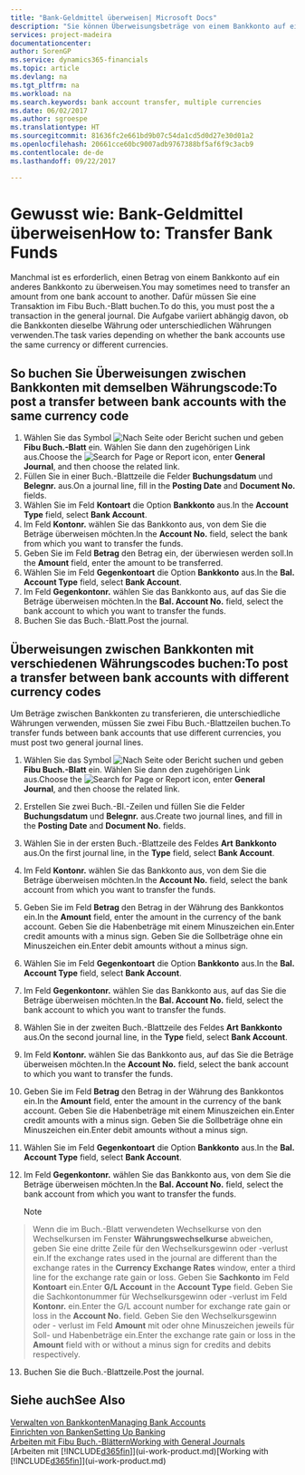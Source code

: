 ```yaml
---
title: "Bank-Geldmittel überweisen| Microsoft Docs"
description: "Sie können Überweisungsbeträge von einem Bankkonto auf ein anders übertragen, einschließlich verschiedene Währungen, indem Sie die Transaktion im Fibu Buch.-Blatt buchen."
services: project-madeira
documentationcenter: 
author: SorenGP
ms.service: dynamics365-financials
ms.topic: article
ms.devlang: na
ms.tgt_pltfrm: na
ms.workload: na
ms.search.keywords: bank account transfer, multiple currencies
ms.date: 06/02/2017
ms.author: sgroespe
ms.translationtype: HT
ms.sourcegitcommit: 81636fc2e661bd9b07c54da1cd5d0d27e30d01a2
ms.openlocfilehash: 20661cce60bc9007adb9767388bf5af6f9c3acb9
ms.contentlocale: de-de
ms.lasthandoff: 09/22/2017

---
```

# <a name="how-to-transfer-bank-funds"></a><span data-ttu-id="a0ccb-103">Gewusst wie: Bank-Geldmittel überweisen</span><span class="sxs-lookup"><span data-stu-id="a0ccb-103">How to: Transfer Bank Funds</span></span>
<span data-ttu-id="a0ccb-104">Manchmal ist es erforderlich, einen Betrag von einem Bankkonto auf ein anderes Bankkonto zu überweisen.</span><span class="sxs-lookup"><span data-stu-id="a0ccb-104">You may sometimes need to transfer an amount from one bank account to another.</span></span> <span data-ttu-id="a0ccb-105">Dafür müssen Sie eine Transaktion im Fibu Buch.-Blatt buchen.</span><span class="sxs-lookup"><span data-stu-id="a0ccb-105">To do this, you must post the a transaction in the general journal.</span></span> <span data-ttu-id="a0ccb-106">Die Aufgabe variiert abhängig davon, ob die Bankkonten dieselbe Währung oder unterschiedlichen Währungen verwenden.</span><span class="sxs-lookup"><span data-stu-id="a0ccb-106">The task varies depending on whether the bank accounts use the same currency or different currencies.</span></span>

## <a name="to-post-a-transfer-between-bank-accounts-with-the-same-currency-code"></a><span data-ttu-id="a0ccb-107">So buchen Sie Überweisungen zwischen Bankkonten mit demselben Währungscode:</span><span class="sxs-lookup"><span data-stu-id="a0ccb-107">To post a transfer between bank accounts with the same currency code</span></span>
1. <span data-ttu-id="a0ccb-108">Wählen Sie das Symbol ![Nach Seite oder Bericht suchen](media/ui-search/search_small.png "Nach Seite ober Bericht suchen") und geben **Fibu Buch.-Blatt** ein. Wählen Sie dann den zugehörigen Link aus.</span><span class="sxs-lookup"><span data-stu-id="a0ccb-108">Choose the ![Search for Page or Report](media/ui-search/search_small.png "Search for Page or Report icon") icon, enter **General Journal**, and then choose the related link.</span></span>
2. <span data-ttu-id="a0ccb-109">Füllen Sie in einer Buch.-Blattzeile die Felder **Buchungsdatum** und **Belegnr.** aus.</span><span class="sxs-lookup"><span data-stu-id="a0ccb-109">On a journal line, fill in the **Posting Date** and **Document No.** fields.</span></span>
3. <span data-ttu-id="a0ccb-110">Wählen Sie im Feld **Kontoart** die Option **Bankkonto** aus.</span><span class="sxs-lookup"><span data-stu-id="a0ccb-110">In the **Account Type** field, select **Bank Account**.</span></span>
4. <span data-ttu-id="a0ccb-111">Im Feld **Kontonr.** wählen Sie das Bankkonto aus, von dem Sie die Beträge überweisen möchten.</span><span class="sxs-lookup"><span data-stu-id="a0ccb-111">In the **Account No.** field, select the bank from which you want to transfer the funds.</span></span>
5. <span data-ttu-id="a0ccb-112">Geben Sie im Feld **Betrag** den Betrag ein, der überwiesen werden soll.</span><span class="sxs-lookup"><span data-stu-id="a0ccb-112">In the **Amount** field, enter the amount to be transferred.</span></span>
6. <span data-ttu-id="a0ccb-113">Wählen Sie im Feld **Gegenkontoart** die Option **Bankkonto** aus.</span><span class="sxs-lookup"><span data-stu-id="a0ccb-113">In the **Bal. Account Type** field, select **Bank Account**.</span></span>
7. <span data-ttu-id="a0ccb-114">Im Feld **Gegenkontonr.** wählen Sie das Bankkonto aus, auf das Sie die Beträge überweisen möchten.</span><span class="sxs-lookup"><span data-stu-id="a0ccb-114">In the **Bal. Account No.** field, select the bank account to which you want to transfer the funds.</span></span>
8. <span data-ttu-id="a0ccb-115">Buchen Sie das Buch.-Blatt.</span><span class="sxs-lookup"><span data-stu-id="a0ccb-115">Post the journal.</span></span>

## <a name="to-post-a-transfer-between-bank-accounts-with-different-currency-codes"></a><span data-ttu-id="a0ccb-116">Überweisungen zwischen Bankkonten mit verschiedenen Währungscodes buchen:</span><span class="sxs-lookup"><span data-stu-id="a0ccb-116">To post a transfer between bank accounts with different currency codes</span></span>
<span data-ttu-id="a0ccb-117">Um Beträge zwischen Bankkonten zu transferieren, die unterschiedliche Währungen verwenden, müssen Sie zwei Fibu Buch.-Blattzeilen buchen.</span><span class="sxs-lookup"><span data-stu-id="a0ccb-117">To transfer funds between bank accounts that use different currencies, you must post two general journal lines.</span></span>

1. <span data-ttu-id="a0ccb-118">Wählen Sie das Symbol ![Nach Seite oder Bericht suchen](media/ui-search/search_small.png "Nach Seite ober Bericht suchen") und geben **Fibu Buch.-Blatt** ein. Wählen Sie dann den zugehörigen Link aus.</span><span class="sxs-lookup"><span data-stu-id="a0ccb-118">Choose the ![Search for Page or Report](media/ui-search/search_small.png "Search for Page or Report icon") icon, enter **General Journal**, and then choose the related link.</span></span>
2. <span data-ttu-id="a0ccb-119">Erstellen Sie zwei Buch.-Bl.-Zeilen und füllen Sie die Felder **Buchungsdatum** und **Belegnr.** aus.</span><span class="sxs-lookup"><span data-stu-id="a0ccb-119">Create two journal lines, and fill in the **Posting Date** and **Document No.** fields.</span></span>
3. <span data-ttu-id="a0ccb-120">Wählen Sie in der ersten Buch.-Blattzeile des Feldes **Art** **Bankkonto** aus.</span><span class="sxs-lookup"><span data-stu-id="a0ccb-120">On the first journal line, in the **Type** field, select **Bank Account**.</span></span>
4. <span data-ttu-id="a0ccb-121">Im Feld **Kontonr.** wählen Sie das Bankkonto aus, von dem Sie die Beträge überweisen möchten.</span><span class="sxs-lookup"><span data-stu-id="a0ccb-121">In the **Account No.** field, select the bank account from which you want to transfer the funds.</span></span>
5. <span data-ttu-id="a0ccb-122">Geben Sie im Feld **Betrag** den Betrag in der Währung des Bankkontos ein.</span><span class="sxs-lookup"><span data-stu-id="a0ccb-122">In the **Amount** field, enter the amount in the currency of the bank account.</span></span> <span data-ttu-id="a0ccb-123">Geben Sie die Habenbeträge mit einem Minuszeichen ein.</span><span class="sxs-lookup"><span data-stu-id="a0ccb-123">Enter credit amounts with a minus sign.</span></span> <span data-ttu-id="a0ccb-124">Geben Sie die Sollbeträge ohne ein Minuszeichen ein.</span><span class="sxs-lookup"><span data-stu-id="a0ccb-124">Enter debit amounts without a minus sign.</span></span>
6. <span data-ttu-id="a0ccb-125">Wählen Sie im Feld **Gegenkontoart** die Option **Bankkonto** aus.</span><span class="sxs-lookup"><span data-stu-id="a0ccb-125">In the **Bal. Account Type** field, select **Bank Account**.</span></span>
7. <span data-ttu-id="a0ccb-126">Im Feld **Gegenkontonr.** wählen Sie das Bankkonto aus, auf das Sie die Beträge überweisen möchten.</span><span class="sxs-lookup"><span data-stu-id="a0ccb-126">In the **Bal. Account No.** field, select the bank account to which you want to transfer the funds.</span></span>
8. <span data-ttu-id="a0ccb-127">Wählen Sie in der zweiten Buch.-Blattzeile des Feldes **Art** **Bankkonto** aus.</span><span class="sxs-lookup"><span data-stu-id="a0ccb-127">On the second journal line, in the **Type** field, select **Bank Account**.</span></span>
9. <span data-ttu-id="a0ccb-128">Im Feld **Kontonr.** wählen Sie das Bankkonto aus, auf das Sie die Beträge überweisen möchten.</span><span class="sxs-lookup"><span data-stu-id="a0ccb-128">In the **Account No.** field, select the bank account to which you want to transfer the funds.</span></span>
10. <span data-ttu-id="a0ccb-129">Geben Sie im Feld **Betrag** den Betrag in der Währung des Bankkontos ein.</span><span class="sxs-lookup"><span data-stu-id="a0ccb-129">In the **Amount** field, enter the amount in the currency of the bank account.</span></span> <span data-ttu-id="a0ccb-130">Geben Sie die Habenbeträge mit einem Minuszeichen ein.</span><span class="sxs-lookup"><span data-stu-id="a0ccb-130">Enter credit amounts with a minus sign.</span></span> <span data-ttu-id="a0ccb-131">Geben Sie die Sollbeträge ohne ein Minuszeichen ein.</span><span class="sxs-lookup"><span data-stu-id="a0ccb-131">Enter debit amounts without a minus sign.</span></span>
11. <span data-ttu-id="a0ccb-132">Wählen Sie im Feld **Gegenkontoart** die Option **Bankkonto** aus.</span><span class="sxs-lookup"><span data-stu-id="a0ccb-132">In the **Bal. Account Type** field, select **Bank Account**.</span></span>  
12. <span data-ttu-id="a0ccb-133">Im Feld **Gegenkontonr.** wählen Sie das Bankkonto aus, von dem Sie die Beträge überweisen möchten.</span><span class="sxs-lookup"><span data-stu-id="a0ccb-133">In the **Bal. Account No.** field, select the bank account from which you want to transfer the funds.</span></span>

    > [!NOTE]  
>   <span data-ttu-id="a0ccb-134">Wenn die im Buch.-Blatt verwendeten Wechselkurse von den Wechselkursen im Fenster **Währungswechselkurse** abweichen, geben Sie eine dritte Zeile für den Wechselkursgewinn oder -verlust ein.</span><span class="sxs-lookup"><span data-stu-id="a0ccb-134">If the exchange rates used in the journal are different than the exchange rates in the **Currency Exchange Rates** window, enter a third line for the exchange rate gain or loss.</span></span> <span data-ttu-id="a0ccb-135">Geben Sie **Sachkonto** im Feld **Kontoart** ein.</span><span class="sxs-lookup"><span data-stu-id="a0ccb-135">Enter **G/L Account** in the **Account Type** field.</span></span> <span data-ttu-id="a0ccb-136">Geben Sie die Sachkontonummer für Wechselkursgewinn oder -verlust im Feld **Kontonr.** ein.</span><span class="sxs-lookup"><span data-stu-id="a0ccb-136">Enter the G/L account number for exchange rate gain or loss in the **Account No.** field.</span></span> <span data-ttu-id="a0ccb-137">Geben Sie den Wechselkursgewinn oder - verlust im Feld **Amount** mit oder ohne Minuszeichen jeweils für Soll- und Habenbeträge ein.</span><span class="sxs-lookup"><span data-stu-id="a0ccb-137">Enter the exchange rate gain or loss in the **Amount** field with or without a minus sign for credits and debits respectively.</span></span>
13. <span data-ttu-id="a0ccb-138">Buchen Sie die Buch.-Blattzeile.</span><span class="sxs-lookup"><span data-stu-id="a0ccb-138">Post the journal.</span></span>

## <a name="see-also"></a><span data-ttu-id="a0ccb-139">Siehe auch</span><span class="sxs-lookup"><span data-stu-id="a0ccb-139">See Also</span></span>
[<span data-ttu-id="a0ccb-140">Verwalten von Bankkonten</span><span class="sxs-lookup"><span data-stu-id="a0ccb-140">Managing Bank Accounts</span></span>](bank-manage-bank-accounts.md)  
[<span data-ttu-id="a0ccb-141">Einrichten von Banken</span><span class="sxs-lookup"><span data-stu-id="a0ccb-141">Setting Up Banking</span></span>](bank-setup-banking.md)  
[<span data-ttu-id="a0ccb-142">Arbeiten mit Fibu Buch.-Blättern</span><span class="sxs-lookup"><span data-stu-id="a0ccb-142">Working with General Journals</span></span>](ui-work-general-journals.md)  
<span data-ttu-id="a0ccb-143">[Arbeiten mit [!INCLUDE[d365fin](includes/d365fin_md.md)]](ui-work-product.md)</span><span class="sxs-lookup"><span data-stu-id="a0ccb-143">[Working with [!INCLUDE[d365fin](includes/d365fin_md.md)]](ui-work-product.md)</span></span>

